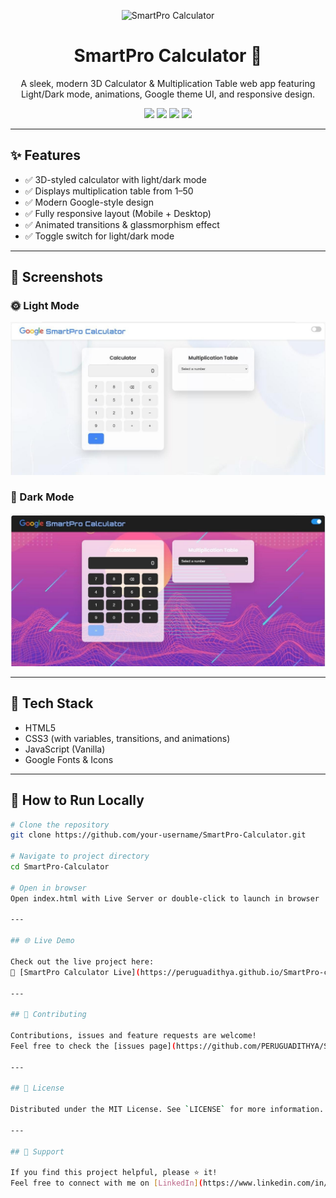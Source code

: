 <p align="center">
  <img src="https://img.icons8.com/clouds/100/calculator.png" alt="SmartPro Calculator" width="100"/>
</p>

<h1 align="center">SmartPro Calculator 🔢</h1>

<p align="center">
  A sleek, modern 3D Calculator & Multiplication Table web app featuring Light/Dark mode, animations, Google theme UI, and responsive design.
</p>

<p align="center">
  <img src="https://img.shields.io/badge/status-live-success?style=for-the-badge&logo=github" />
  <img src="https://img.shields.io/github/languages/top/PERUGUADITHYA/SmartPro-Calculator?style=for-the-badge" />
  <img src="https://img.shields.io/github/forks/PERUGUADITHYA/SmartPro-Calculator?style=for-the-badge" />
  <img src="https://img.shields.io/github/stars/PERUGUADITHYA/SmartPro-Calculator?style=for-the-badge" />
</p>

---

## ✨ Features

- ✅ 3D-styled calculator with light/dark mode
- ✅ Displays multiplication table from 1–50
- ✅ Modern Google-style design
- ✅ Fully responsive layout (Mobile + Desktop)
- ✅ Animated transitions & glassmorphism effect
- ✅ Toggle switch for light/dark mode

---

## 📸 Screenshots

### 🌞 Light Mode
<img src="Cal1.jpg" width="600"/>

### 🌙 Dark Mode
<img src="cal2.jpg" width="600"/>

---

## 🚀 Tech Stack

- HTML5
- CSS3 (with variables, transitions, and animations)
- JavaScript (Vanilla)
- Google Fonts & Icons

---

## 🔧 How to Run Locally

```bash
# Clone the repository
git clone https://github.com/your-username/SmartPro-Calculator.git

# Navigate to project directory
cd SmartPro-Calculator

# Open in browser
Open index.html with Live Server or double-click to launch in browser

---

## 🌐 Live Demo

Check out the live project here:  
🔗 [SmartPro Calculator Live](https://peruguadithya.github.io/SmartPro-calculator/)

---

## 🤝 Contributing

Contributions, issues and feature requests are welcome!  
Feel free to check the [issues page](https://github.com/PERUGUADITHYA/SmartPro-Calculator/issues).

---

## 📜 License

Distributed under the MIT License. See `LICENSE` for more information.

---

## 🙌 Support

If you find this project helpful, please ⭐ it!  
Feel free to connect with me on [LinkedIn](https://www.linkedin.com/in/peruguadithya).

